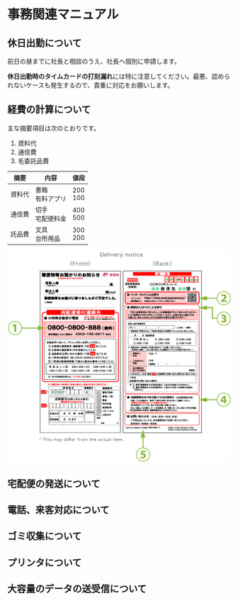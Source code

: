 # 事務関連マニュアル
## 休日出勤について
前日の昼までに社長と相談のうえ、社長へ個別に申請します。

**休日出勤時のタイムカードの打刻漏れ**には特に注意してください。最悪、認められないケースも発生するので、貴重に対応をお願いします。

## 経費の計算について
主な摘要項目は次のとおりです。
1. 資料代
1. 通信費
4. 毛委託品費

|摘要  |内容  |値段 
|--|--|--
|資料代  |書箱<br>有料アプリ |200<br>100
|通信費  |切手<br>宅配便料金 |400<br>500
|託品費  |文具<br>台所用品 |300<br>200

![切手代](image/q1_1_en.jpg)

## 宅配便の発送について
## 電話、来客対応について
## ゴミ収集について
## プリンタについて
## 大容量のデータの送受信について
